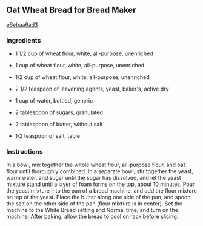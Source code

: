 ## Oat Wheat Bread for Bread Maker

[e6ebaa6ad3](http://allrecipes.com/recipe/oat-wheat-bread-for-bread-maker/)

### Ingredients

 - 1 1/2 cup of wheat flour, white, all-purpose, unenriched

 - 1 cup of wheat flour, white, all-purpose, unenriched

 - 1/2 cup of wheat flour, white, all-purpose, unenriched

 - 2 1/2 teaspoon of leavening agents, yeast, baker's, active dry

 - 1 cup of water, bottled, generic

 - 2 tablespoon of sugars, granulated

 - 2 tablespoon of butter, without salt

 - 1/2 teaspoon of salt, table

### Instructions

In a bowl, mix together the whole wheat flour, all-purpose flour, and oat flour until thoroughly combined. In a separate bowl, stir together the yeast, warm water, and sugar until the sugar has dissolved, and let the yeast mixture stand until a layer of foam forms on the top, about 10 minutes. Pour the yeast mixture into the pan of a bread machine, and add the flour mixture on top of the yeast. Place the butter along one side of the pan, and spoon the salt on the other side of the pan (flour mixture is in center). Set the machine to the White Bread setting and Normal time, and turn on the machine. After baking, allow the bread to cool on rack before slicing.